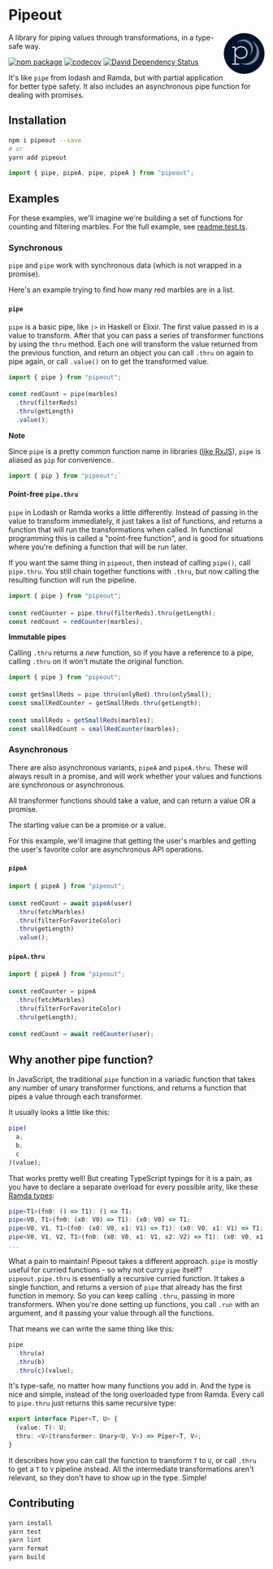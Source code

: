 # Pipeout

<img width="80" height="80" src="./assets/logo.png" alt="logo" align="right" />

A library for piping values through transformations, in a type-safe way.

[![npm package](https://img.shields.io/npm/v/pipeout.svg)](https://www.npmjs.com/package/pipeout)
[![codecov](https://codecov.io/gh/will-wow/pipeout/branch/master/graph/badge.svg)](https://codecov.io/gh/will-wow/pipeout)
[![David Dependency Status](https://david-dm.org/will-wow/pipeout.svg)](https://david-dm.org/will-wow/pipeout)

It's like `pipe` from lodash and Ramda, but with partial application for better type safety. It also includes an asynchronous pipe function for dealing with promises.

## Installation

```bash
npm i pipeout --save
# or
yarn add pipeout
```

```typescript
import { pipe, pipeA, pipe, pipeA } from "pipeout";
```

## Examples

For these examples, we'll imagine we're building a set of functions for counting and filtering marbles. For the full example, see [readme.test.ts](./src/readme.test.ts).

### Synchronous

`pipe` and `pipe` work with synchronous data (which is not wrapped in a promise).

Here's an example trying to find how many red marbles are in a list.

#### `pipe`

`pipe` is a basic pipe, like `|>` in Haskell or Elixir. The first value passed in is a value to transform. After that you can pass a series of transformer functions by using the `thru` method. Each one will transform the value returned from the previous function, and return an object you can call `.thru` on again to pipe again, or call `.value()` on to get the transformed value.

```typescript
import { pipe } from "pipeout";

const redCount = pipe(marbles)
  .thru(filterReds)
  .thru(getLength)
  .value();
```

**Note**

Since `pipe` is a pretty common function name in libraries
([like RxJS](https://rxjs-dev.firebaseapp.com/api/index/function/pipe)),
`pipe` is aliased as `pip` for convenience.

```javascript
import { pip } from "pipeout";`
```

#### Point-free `pipe.thru`

`pipe` in Lodash or Ramda works a little differently. Instead of passing in the value to transform immediately, it just takes a list of functions, and returns a function that will run the transformations when called. In functional programming this is called a "point-free function", and is good for situations where you're defining a function that will be run later.

If you want the same thing in `pipeout`, then instead of calling `pipe()`, call `pipe.thru`. You still chain together functions with `.thru`, but now calling the resulting function will run the pipeline.

```typescript
import { pipe } from "pipeout";

const redCounter = pipe.thru(filterReds).thru(getLength);
const redCount = redCounter(marbles);
```

**Immutable pipes**

Calling `.thru` returns a _new_ function, so if you have a reference to a pipe, calling `.thru` on it won't mutate the original function.

```typescript
import { pipe } from "pipeout";

const getSmallReds = pipe.thru(onlyRed).thru(onlySmall);
const smallRedCounter = getSmallReds.thru(getLength);

const smallReds = getSmallReds(marbles);
const smallRedCount = smallRedCounter(marbles);
```

### Asynchronous

There are also asynchronous variants, `pipeA` and `pipeA.thru`.
These will always result in a promise, and will work whether your values and functions are synchronous or asynchronous.

All transformer functions should take a value, and can return a value OR a promise.

The starting value can be a promise or a value.

For this example, we'll imagine that getting the user's marbles and getting the user's favorite color are asynchronous API operations.

#### `pipeA`

```typescript
import { pipeA } from "pipeout";

const redCount = await pipeA(user)
  .thru(fetchMarbles)
  .thru(filterForFavoriteColor)
  .thru(getLength)
  .value();
```

#### `pipeA.thru`

```typescript
import { pipeA } from "pipeout";

const redCounter = pipeA
  .thru(fetchMarbles)
  .thru(filterForFavoriteColor)
  .thru(getLength);

const redCount = await redCounter(user);
```

## Why another pipe function?

In JavaScript, the traditional `pipe` function in a variadic function that takes any number of unary transformer functions, and returns a function that pipes a value through each transformer.

It usually looks a little like this:

```javascript
pipe(
  a,
  b,
  c
)(value);
```

That works pretty well! But creating TypeScript typings for it is a pain, as you have to declare a separate overload for every possible arity, like these [Ramda types](https://github.com/Saul-Mirone/DefinitelyTyped/blob/e99d2d4e482b4a1f10523b7f6201dd413b33bcad/types/ramda/index.d.ts#L2183):

```typescript
pipe<T1>(fn0: () => T1): () => T1;
pipe<V0, T1>(fn0: (x0: V0) => T1): (x0: V0) => T1;
pipe<V0, V1, T1>(fn0: (x0: V0, x1: V1) => T1): (x0: V0, x1: V1) => T1;
pipe<V0, V1, V2, T1>(fn0: (x0: V0, x1: V1, x2: V2) => T1): (x0: V0, x1: V1, x2: V2) => T1;
...
```

What a pain to maintain! Pipeout takes a different approach. `pipe` is mostly useful for curried functions - so why not curry `pipe` itself? `pipeout.pipe.thru` is essentially a recursive curried function. It takes a single function, and returns a version of `pipe` that already has the first function in memory. So you can keep calling `.thru`, passing in more transformers. When you're done setting up functions, you call `.run` with an argument, and it passing your value through all the functions.

That means we can write the same thing like this:

```javascript
pipe
  .thru(a)
  .thru(b)
  .thru(c)(value);
```

It's type-safe, no matter how many functions you add in. And the type is nice and simple, instead of the long overloaded type from Ramda. Every call to `pipe.thru` just returns this same recursive type:

```typescript
export interface Piper<T, U> {
  (value: T): U;
  thru: <V>(transformer: Unary<U, V>) => Piper<T, V>;
}
```

It describes how you can call the function to transform `T` to `U`, or call `.thru` to get a `T` to `V` pipeline instead. All the intermediate transformations aren't relevant, so they don't have to show up in the type. Simple!

## Contributing

```bash
yarn install
yarn test
yarn lint
yarn format
yarn build
```
